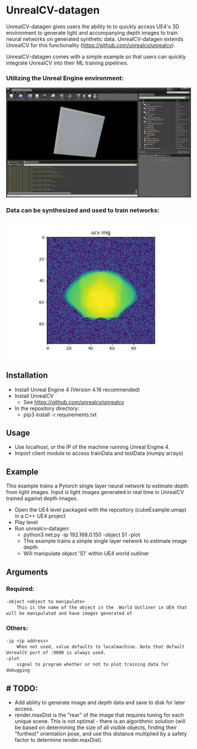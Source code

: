 # UnrealCV-datagen
UnrealCV-datagen gives users the ability to to quickly access UE4's 3D environment to generate light and accompanying depth images to train neural networks on generated synthetic data. UnrealCV-datagen extends UnrealCV for this functionality (https://github.com/unrealcv/unrealcv).

UnrealCV-datagen comes with a simple example so that users can quickly integrate UnrealCV into their ML training pipelines.

### Utilizing the Unreal Engine environment:
![Example Engine Image](/data/UCV1.png)

### Data can be synthesized and used to train networks:
![Example Prediction Image](/data/UCV2.png)

## Installation
- Install Unreal Engine 4 (Version 4.16 recommended)
- Install UnrealCV
	- See https://github.com/unrealcv/unrealcv
- In the repository directory:
	- pip3 install -r requirements.txt

## Usage
- Use localhost, or the IP of the machine running Unreal Engine 4.
- Import client module to access trainData and testData (numpy arrays)
	

## Example
This example trains a Pytorch single layer neural network to estimate depth from light images.
Input is light images generated in real time in UnrealCV trained against depth images.

- Open the UE4 level packaged with the repository (cubeExample.umap) in a C++ UE4 project
- Play level
- Run unrealcv-datagen:
	- python3 net.py -ip 192.168.0.150 -object S1 -plot
	- This example trains a simple single layer network to estimate image depth
	- Will manipulate object 'S1' within UE4 world outliner

## Arguments

### Required:
	-object <object to manipulate>
		This is the name of the object in the  World Outliner in UE4 that will be manipulated and have images generated of

### Others:
	-ip <ip address>
		When not used, value defaults to localmachine. Note that default UnrealCV port of :9000 is always used.
	-plot
		signal to program whether or not to plot training data for debugging

## # TODO:
- Add ability to generate image and depth data and save to disk for later access.
- render.maxDist is the "rear" of the image that requires tuning for each unique scene. This is not optimal - there is an algorithmic solution (will be based on determining the size of all visible objects, finding their "furthest" orientation pose, and use this distance multiplied by a safety factor to determine render.maxDist).


